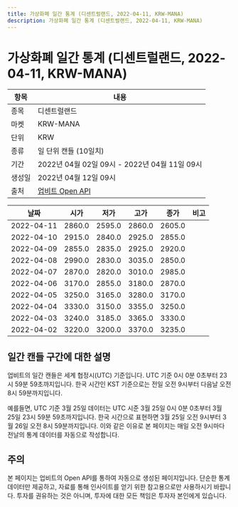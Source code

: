 ```yaml
---
title: 가상화폐 일간 통계 (디센트럴랜드, 2022-04-11, KRW-MANA)
description: 가상화폐 일간 통계 (디센트럴랜드, 2022-04-11, KRW-MANA)
---
```



가상화폐 일간 통계 (디센트럴랜드, 2022-04-11, KRW-MANA)
===

|항목|내용|
|--|--|
|종목|디센트럴랜드|
|마켓|KRW-MANA|
|단위|KRW|
|종류|일 단위 캔들 (10일치)|
|기간|2022년 04월 02일 09시 - 2022년 04월 11일 09시|
|생성일|2022년 04월 12일 09시|
|출처|[업비트 Open API](https://docs.upbit.com)|


|날짜|시가|저가|고가|종가|비고|
|--|--|--|--|--|--|
|2022-04-11|2860.0|2595.0|2860.0|2605.0|    |
|2022-04-10|2915.0|2840.0|2925.0|2855.0|    |
|2022-04-09|2855.0|2835.0|2925.0|2920.0|    |
|2022-04-08|2990.0|2830.0|3035.0|2850.0|    |
|2022-04-07|2870.0|2820.0|3010.0|2985.0|    |
|2022-04-06|3170.0|2855.0|3180.0|2870.0|    |
|2022-04-05|3250.0|3165.0|3280.0|3170.0|    |
|2022-04-04|3330.0|3150.0|3355.0|3250.0|    |
|2022-04-03|3240.0|3185.0|3365.0|3330.0|    |
|2022-04-02|3220.0|3200.0|3370.0|3235.0|    |


일간 캔들 구간에 대한 설명
---


업비트의 일간 캔들은 세계 협정시(UTC) 기준입니다. 
UTC 기준 0시 0분 0초부터 23시 59분 59초까지입니다. 
한국 시간인 KST 기준으로는 전일 오전 9시부터 다음날 오전 8시 59분까지입니다. 


예를들면, UTC 기준 3월 25일 데이터는 UTC 시준 3월 25일 0시 0분 0초부터 3월 25일 23시 59분 59초까지입니다. 
한국 시간으로 표현하면 3월 25일 오전 9시부터 3월 26일 오전 8시 59분까지입니다. 
이와 같은 이유로 본 페이지는 매일 오전 9시마다 전날의 통계 데이터를 자동으로 작성합니다. 


주의
---


본 페이지는 업비트의 Open API를 통하여 자동으로 생성된 페이지입니다. 
단순한 통계 데이터만 제공하고, 자료를 통해 인사이트를 얻기 위한 참고용으로만 사용하시기 바랍니다. 
투자를 권유하는 것은 아니며, 투자에 대한 모든 책임은 투자자 본인에게 있습니다. 
